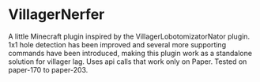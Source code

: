 # VillagerNerfer

A little Minecraft plugin inspired by the VillagerLobotomizatorNator plugin. 1x1 hole detection has been improved and several more supporting commands have been introduced, making this plugin work as a standalone solution for villager lag. Uses api calls that work only on Paper. Tested on paper-170 to paper-203.

